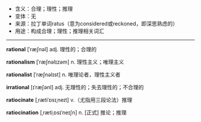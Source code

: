 - <span class="definition">含义：合理；理性；推理</span>
- <span class="definition">变体：无</span>
- <span class="definition">来源：拉丁单词ratus（意为considered或reckoned，即深思熟虑的）</span>
- <span class="definition">用途：构成合理；理性；推理相关词汇</span>

---

<span class="vocabulary">**rational**</span> [ˈræʃnəl] adj. 理性的；合理的

<span class="vocabulary">**rationalism**</span> [ˈræʃnəlɪzəm] n. 理性主义；唯理主义

<span class="vocabulary">**rationalist**</span> [ˈræʃnəlɪst] n. 唯理论者，理性主义者

<span class="vocabulary">**irrational**</span> [ɪˈræʃənl] adj. 无理性的；失去理性的；不合理的

<span class="vocabulary">**ratiocinate**</span> [ˌrætiˈɒsɪˌneɪt] v.（尤指用三段论法）推理

<span class="vocabulary">**ratiocination**</span> [ˌrætiˌɒsɪˈneɪʃn] n. [正式] 推论；推理

